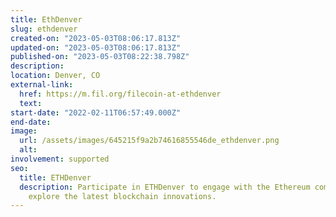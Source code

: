 ```yaml
---
title: EthDenver
slug: ethdenver
created-on: "2023-05-03T08:06:17.813Z"
updated-on: "2023-05-03T08:06:17.813Z"
published-on: "2023-05-03T08:22:38.798Z"
description:
location: Denver, CO
external-link:
  href: https://m.fil.org/filecoin-at-ethdenver
  text:
start-date: "2022-02-11T06:57:49.000Z"
end-date:
image:
  url: /assets/images/645215f9a2b74616855546de_ethdenver.png
  alt:
involvement: supported
seo:
  title: ETHDenver
  description: Participate in ETHDenver to engage with the Ethereum community and
    explore the latest blockchain innovations.
---
```

